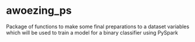 # awoezing_ps
Package of functions to make some final preparations to a dataset variables which will be used to train a model for a binary classifier using PySpark
